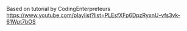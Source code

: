 Based on tutorial by CodingEnterpreteurs
https://www.youtube.com/playlist?list=PLEsfXFp6DpzRyxnU-vfs3vk-61Wpt7bOS